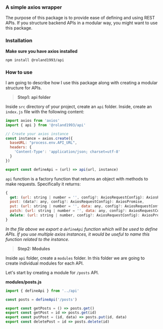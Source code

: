 ### A simple axios wrapper

The purpose of this package is to provide ease of defining and using REST APIs.
If you structure backend APIs in a modular way, you might want to use this package.

### Installation

**Make sure you have axios installed**

```shell
npm install @roland1993/api
```

### How to use

I am going to describe how I use this package along with creating a modular structure for APIs.

> **Step1: api folder**

Inside `src` directory of your project, create an `api` folder.
Inside, create an `index.js` file with the following content:

```js
import axios from 'axios'
import { api } from '@roland1993/api'

// Create your axios instance
const instance = axios.create({
  baseURL: "process.env.API_URL",
  headers: {
    'Content-Type': 'application/json; charset=utf-8'
  }
})

export const defineApi = (url) => api(url, instance)
```

`api` function is a factory function that returns an object with methods to make requests.
Specifically it returns:

```js
{
  get: (url: string | number = '', config?: AxiosRequestConfig): AxiosPromise,
  post: (data?: any, config?: AxiosRequestConfig): AxiosPromise,
  put: (url: string | number = '', data: any, config?: AxiosRequestConfig): AxiosPromise,
  patch: (url: string | number = '', data: any, config?: AxiosRequestConfig): AxiosPromise
  delete: (url: string | number, config?: AxiosRequestConfig): AxiosPromise
}
```

*In the file above we export a `defineApi` function which will be used to define APIs.
If you use multiple axios instances, it would be useful to name this function related to the instance.*

> **Step2: Modules**

Inside `api` folder, create a `modules` folder. In this folder we are going to create individual modules for each API.

Let's start by creating a module for `/posts` API.

**modules/posts.js**

```js
import { defineApi } from '../api'

const posts = defineApi('/posts')

export const getPosts = () => posts.get()
export const getPost = id => posts.get(id)
export const putPost = (id, data) => posts.put(id, data)
export const deletePost = id => posts.delete(id)
```
